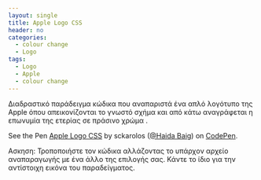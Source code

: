 ```yaml
---
layout: single
title: Apple Logo CSS
header: no
categories:
  - colour change
  - Logo
tags:
  - Logo
  - Apple
  - colour change
---
```


Διαδραστικό παράδειγμα κώδικα που αναπαριστά ένα απλό λογότυπο της Apple όπου απεικονίζονται το γνωστό σχήμα και από κάτω αναγράφεται η επωνυμία της ετερίας σε πράσινο χρώμα . 

<p data-height="350" data-theme-id="17517" data-slug-hash="LVELdJ" data-default-tab="result" data-user="sckarolos" class='codepen'>See the Pen <a href='https://codepen.io/hb1/pen/LVELdJ'>Apple Logo CSS</a> by sckarolos (<a href='https://codepen.io/hb1/'>@Haida Baig</a>) on <a href='http://codepen.io'>CodePen</a>.</p>
<script async src="//assets.codepen.io/assets/embed/ei.js"></script>

Ασκηση: Τροποποιήστε τον κώδικα αλλάζοντας το υπάρχον αρχείο αναπαραγωγής με ένα άλλο της επιλογής σας. Κάντε το ίδιο για την αντίστοιχη εικόνα του παραδείγματος.
